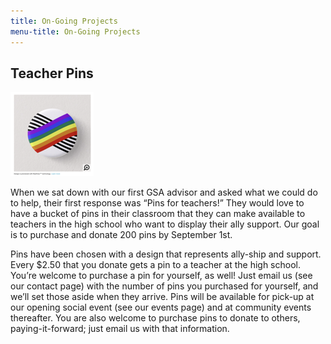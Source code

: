 ```yaml
---
title: On-Going Projects
menu-title: On-Going Projects
---
```


## Teacher Pins

![teacher pin design](/files/pin.png)

When we sat down with our first GSA advisor and asked what we could do to help, their first response was “Pins for teachers!” They would love to have a bucket of pins in their classroom that they can make available to teachers in the high school who want to display their ally support. Our goal is to purchase and donate 200 pins by September 1st. 

Pins have been chosen with a design that represents ally-ship and support. Every $2.50 that you donate gets a pin to a teacher at the high school. You’re welcome to purchase a pin for yourself, as well! Just email us (see our contact page) with the number of pins you purchased for yourself, and we’ll set those aside when they arrive. Pins will be available for pick-up at our opening social event (see our events page) and at community events thereafter. You are also welcome to purchase pins to donate to others, paying-it-forward; just email us with that information. 
